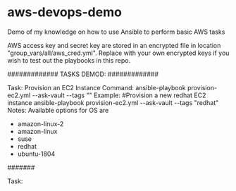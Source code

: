 # aws-devops-demo
Demo of my knowledge on how to use Ansible to perform basic AWS tasks

AWS access key and secret key are stored in an encrypted file in location "group_vars/all/aws_cred.yml".
Replace with your own encrypted keys if you wish to test out the playbooks in this repo.

#############
TASKS DEMOD:
#############

Task: Provision an EC2 Instance
Command: ansible-playbook provision-ec2.yml --ask-vault --tags "<OS>"
Example:
  #Provision a new redhat EC2 instance
  ansible-playbook provision-ec2.yml --ask-vault --tags "redhat"
Notes: Available options for OS are 
  - amazon-linux-2
  - amazon-linux
  - suse
  - redhat
  - ubuntu-1804
  
#######

Task:
